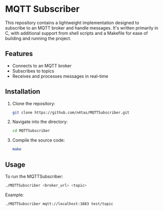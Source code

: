 # MQTT Subscriber

This repository contains a lightweight implementation designed to subscribe to an MQTT broker and handle messages. It's written primarily in C, with additional support from shell scripts and a Makefile for ease of building and running the project.

## Features
- Connects to an MQTT broker
- Subscribes to topics
- Receives and processes messages in real-time

## Installation
1. Clone the repository:
   ```bash
   git clone https://github.com/n4tas/MQTTSubscriber.git
   ```
2. Navigate into the directory:
   ```bash
   cd MQTTSubscriber
   ```
3. Compile the source code:
   ```bash
   make
   ```

## Usage
To run the MQTTSubscriber:
```bash
./MQTTSubscriber <broker_url> <topic>
```

Example:
```bash
./MQTTSubscriber mqtt://localhost:1883 test/topic
```
